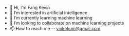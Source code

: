 - 👋 Hi, I’m Fang Kevin
- 👀 I’m interested in artificial intelligence
- 🌱 I’m currently learning machine learning
- 💞️ I’m looking to collaborate on machine learning projects
- 📫 How to reach me -- vinkekum@gmail.com

<!---
Kevin-boss/Kevin-boss is a ✨ special ✨ repository because its `README.md` (this file) appears on your GitHub profile.
You can click the Preview link to take a look at your changes.
--->
